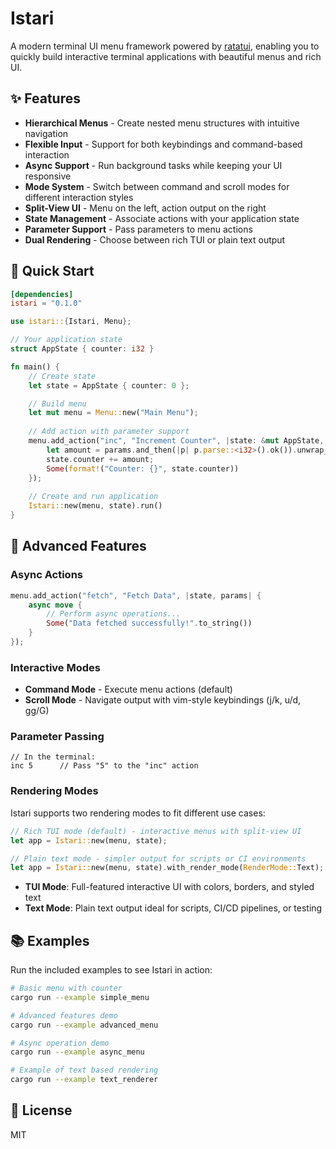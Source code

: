 # Istari

A modern terminal UI menu framework powered by [ratatui](https://github.com/ratatui-org/ratatui),
enabling you to quickly build interactive terminal applications with beautiful menus and rich UI.

## ✨ Features

- **Hierarchical Menus** - Create nested menu structures with intuitive navigation
- **Flexible Input** - Support for both keybindings and command-based interaction
- **Async Support** - Run background tasks while keeping your UI responsive
- **Mode System** - Switch between command and scroll modes for different interaction styles
- **Split-View UI** - Menu on the left, action output on the right
- **State Management** - Associate actions with your application state
- **Parameter Support** - Pass parameters to menu actions
- **Dual Rendering** - Choose between rich TUI or plain text output

## 🚀 Quick Start

```toml
[dependencies]
istari = "0.1.0"
```

```rust
use istari::{Istari, Menu};

// Your application state
struct AppState { counter: i32 }

fn main() {
    // Create state
    let state = AppState { counter: 0 };

    // Build menu
    let mut menu = Menu::new("Main Menu");
    
    // Add action with parameter support
    menu.add_action("inc", "Increment Counter", |state: &mut AppState, params: Option<&str>| {
        let amount = params.and_then(|p| p.parse::<i32>().ok()).unwrap_or(1);
        state.counter += amount;
        Some(format!("Counter: {}", state.counter))
    });
    
    // Create and run application
    Istari::new(menu, state).run()
}
```

## 🧩 Advanced Features

### Async Actions

```rust
menu.add_action("fetch", "Fetch Data", |state, params| {
    async move {
        // Perform async operations...
        Some("Data fetched successfully!".to_string())
    }
});
```

### Interactive Modes

- **Command Mode** - Execute menu actions (default)
- **Scroll Mode** - Navigate output with vim-style keybindings (j/k, u/d, gg/G)

### Parameter Passing

```
// In the terminal:
inc 5      // Pass "5" to the "inc" action
```

### Rendering Modes

Istari supports two rendering modes to fit different use cases:

```rust
// Rich TUI mode (default) - interactive menus with split-view UI
let app = Istari::new(menu, state);

// Plain text mode - simpler output for scripts or CI environments
let app = Istari::new(menu, state).with_render_mode(RenderMode::Text);
```

- **TUI Mode**: Full-featured interactive UI with colors, borders, and styled text
- **Text Mode**: Plain text output ideal for scripts, CI/CD pipelines, or testing

## 📚 Examples

Run the included examples to see Istari in action:

```bash
# Basic menu with counter
cargo run --example simple_menu

# Advanced features demo
cargo run --example advanced_menu

# Async operation demo
cargo run --example async_menu

# Example of text based rendering
cargo run --example text_renderer
```

## 📄 License

MIT 